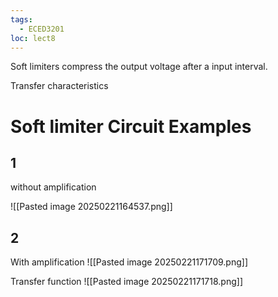 ```yaml
---
tags:
  - ECED3201
loc: lect8
---
```

Soft limiters compress the output voltage after a input interval. 

Transfer characteristics


# Soft limiter Circuit Examples
## 1
without amplification

![[Pasted image 20250221164537.png]]



## 2
With amplification
![[Pasted image 20250221171709.png]]

Transfer function
![[Pasted image 20250221171718.png]]